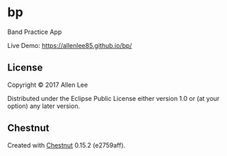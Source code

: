 # bp

Band Practice App

Live Demo: https://allenlee85.github.io/bp/

## License

Copyright © 2017 Allen Lee

Distributed under the Eclipse Public License either version 1.0 or (at
your option) any later version.

## Chestnut

Created with [Chestnut](http://plexus.github.io/chestnut/) 0.15.2 (e2759aff).
